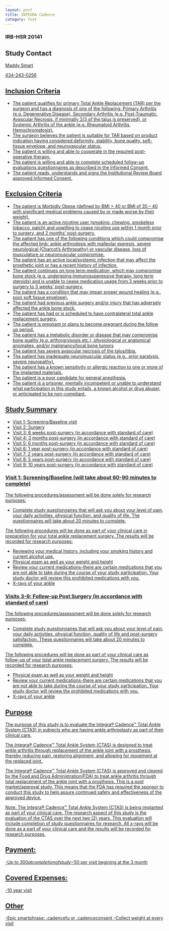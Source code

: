 ```yaml
---
layout: post
title: INTEGRA Cadence
category: foot
---
```


### IRB-HSR 20141


## Study Contact

<a href="mailto:MMS4AW@hscmail.mcc.virginia.edu">Maddy Smart

434-243-0256


##  Inclusion Criteria

- The patient qualifies for primary Total Ankle Replacement (TAR) per the surgeon and has a diagnosis of one of the following: Primary Arthritis (e.g. Degenerative Disease), Secondary Arthritis (e.g. Post-Traumatic, Avascular Necrosis, if minimally 2/3 of the talus is preserved), or Systemic Arthritis of the ankle (e.g. Rheumatoid Arthritis, Hemochromatosis).
- The surgeon believes the patient is suitable for TAR based on product indication having considered deformity, stability, bone quality, soft- tissue envelope, and neurovascular status.
- The patient is willing and able to cooperate in the required post-operative therapy.
- The patient is willing and able to complete scheduled follow-up evaluations questionnaires as described in the Informed Consent.
- The patient reads, understands and signs the Institutional Review Board approved Informed Consent.

##  Exclusion Criteria

- The patient is Morbidly Obese (defined by BMI > 40 or BMI of 35 – 40 with significant medical problems caused by or made worse by their weight).
- The patient is an active nicotine user (smoking, chewing, smokeless tobacco, patch) and unwilling to cease nicotine use within 1 month prior to surgery, and 2 months’ post-surgery.
- The patient has one of the following conditions which could compromise the affected limb: ankle arthrodesis with malleolar exeresis, severe neurological (Charcot’s Arthropathy) or vascular disease, loss of musculature or neuromuscular compromise.
- The patient has an active local/systemic infection that may affect the prosthetic joint or has a recent history of infection.
- The patient continues on long term medication, which may compromise bone stock (e.g. undergoing immunosuppressive therapy, long term steroids) and is unable to cease medication usage from 3 weeks prior to surgery to 3 weeks’ post-surgery.
- The patient has a condition that may impair proper wound healing (e.g., poor soft tissue envelope).
- The patient had previous ankle surgery and/or injury that has adversely affected the ankle bone stock.
- The patient has had or is scheduled to have contralateral total ankle replacement surgery.
- The patient is pregnant or plans to become pregnant during the follow up period.
- The patient has a metabolic disorder or disease that may compromise bone quality (e.g. arthrogryposis etc.), physiological or anatomical anomalies, and/or malignancy/local bone tumors
- The patient has severe avascular necrosis of the talus/tibia.
- The patient has inadequate neuromuscular status (e.g., prior paralysis, severe neuropathy).
- The patient has a known sensitivity or allergic reaction to one or more of the implanted materials.
- The patient is a poor candidate for general anesthesia.
- The patient is a prisoner, mentally incompetent or unable to understand what participation in this study entails, a known alcohol or drug abuser, or anticipated to be non-compliant.

## Study Summary

- Visit 1: Screening/Baseline visit
- Visit 2: Surgery
- Visit 3: 6 weeks post-surgery (in accordance with standard of care)
- Visit 4: 3 months post-surgery (in accordance with standard of care)
- Visit 5: 6 months post-surgery (in accordance with standard of care)
- Visit 6: 1 year post-surgery (in accordance with standard of care)
- Visit 7: 2 years post-surgery (in accordance with standard of care)
- Visit 8: 5 years post-surgery (in accordance with standard of care)
- Visit 9: 10 years post-surgery (in accordance with standard of care)

### Visit 1: Screening/Baseline (will take about 60-90 minutes to complete)

The following procedures/assessment will be done solely for research purposes:
- Complete study questionnaires that will ask you about your level of pain, your daily activities, physical function, and quality of life.  The questionnaires will take about 20 minutes to complete. 

The following procedures will be done as part of your clinical care in preparation for your total ankle replacement surgery. The results will be recorded for research purposes:
- Reviewing your medical history, including your smoking history and current alcohol use.
- Physical exam as well as your weight and height
- Review your current medications-there are certain medications that you are not able to take during the course of your study participation.  Your study doctor will review this prohibited medications with you. 
- X-rays of your ankle

### Visits 3-9: Follow-up Post Surgery (in accordance with standard of care)

The following procedures/assessment will be done solely for research purposes:
- Complete study questionnaires that will ask you about your level of pain, your daily activities, physical function, quality of life and post-surgery satisfaction.  These questionnaires will take about 20 minutes to complete. 

The following procedures will be done as part of your clinical care as follow-up of your total ankle replacement surgery. The results will be recorded for research purposes:
- Physical exam as well as your weight and height
- Review your current medications-there are certain medications that you are not able to take during the course of your study participation.  Your study doctor will review the prohibited medications with you. 
- X-rays of your ankle

## Purpose

The purpose of this study is to evaluate the Integra® Cadence™ Total Ankle System (CTAS) in subjects who are having ankle arthroplasty as part of their clinical care.  
 
The Integra® Cadence™ Total Ankle System (CTAS) is designed to treat ankle arthritis through replacement of the ankle joint with a prosthesis, thereby reducing pain, restoring alignment, and allowing for movement at the replaced joint.

The Integra® Cadence™ Total Ankle System (CTAS) is approved and cleared by the Food and Drug Administration(FDA) to treat ankle arthritis through total replacement of the ankle joint with a prosthesis. This is a post market/approval study.  This means that the FDA has required the sponsor to conduct this study to help assure continued safety and effectiveness of the approved device.  

Note:  The Integra® Cadence™ Total Ankle System (CTAS) is being implanted as part of your clinical care.  The research aspect of this study is the evaluation of the CTAS over the next two (2) years.  This evaluation will include completion of study questionnaires for research.  All x-rays will be done as a part of your clinical care and the results will be recorded for research purposes.

## Payment:

-Up to $300 at completion of study
-$50 per visit begining at the 3 month

## Covered Expenses:

-10 year visit

## Other

-Epic smartphrase: .cadencefu or .cadenceconsent
-Collect weight at every visit
